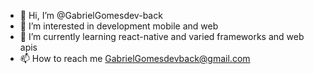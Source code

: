 - 👋 Hi, I’m @GabrielGomesdev-back
- 👀 I’m interested in development mobile and web
- 🌱 I’m currently learning react-native and varied frameworks and web apis
- 📫 How to reach me GabrielGomesdevback@gmail.com

<!---
GabrielGomesdev-back/GabrielGomesdev-back is a ✨ special ✨ repository because its `README.md` (this file) appears on your GitHub profile.
You can click the Preview link to take a look at your changes.
--->
